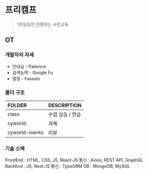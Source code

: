 # 프리캠프
> 1주일동안 진행되는 사전교육

## OT
### 개발자의 자세
* 인내심 - Patience
* 검색능력 - Google Fu
* 열정 - Fassion

### 폴더 구조
| FOLDER        | DESCRIPTION      |
| :------------ | :--------------- |
| class         | 수업 실습 / 연습 |
| cyworld       | 과제             |
| cyworld-mento | 리뷰             |

### 기술 스택
FrontEnd : HTML, CSS, JS, React.JS
통신 : Axios, REST API, GraphQL
BackEnd : JS, Nest.JS
통신 : TypeORM
DB : MongoDB, MySQL